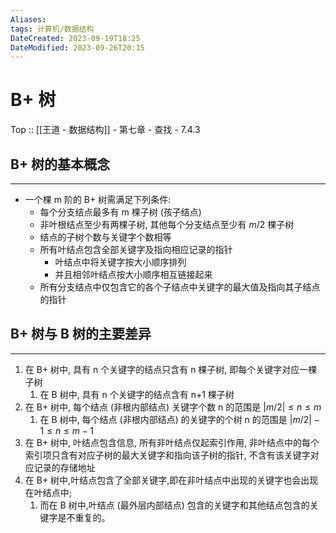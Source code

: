 ```yaml
---
Aliases: 
tags: 计算机/数据结构 
DateCreated: 2023-09-19T18:25
DateModified: 2023-09-26T20:15
---
```

# B+ 树

Top :: [[王道 - 数据结构]] - 第七章 - 查找 - 7.4.3

## B+ 树的基本概念
---
- 一个棵 m 阶的 B+ 树需满足下列条件:
	- 每个分支结点最多有 m 棵子树 (孩子结点)
	- 非叶根结点至少有两棵子树, 其他每个分支结点至少有 $m/2$ 棵子树
	- 结点的子树个数与关键字个数相等
	- 所有叶结点包含全部关键字及指向相应记录的指针
		- 叶结点中将关键字按大小顺序排列
		- 并且相邻叶结点按大小顺序相互链接起来
	- 所有分支结点中仅包含它的各个子结点中关键字的最大值及指向其子结点的指针

## B+ 树与 B 树的主要差异
---
1. 在 B+ 树中, 具有 n 个关键字的结点只含有 n 棵子树, 即每个关键字对应一棵子树
	1. 在 B 树中, 具有 n 个关键字的结点含有 n+1 棵子树
2. 在 B+ 树中, 每个结点 (非根内部结点) 关键字个数 n 的范围是 $|m/2| \leq n \leq m$
	1. 在 B 树中, 每个结点 (非根内部结点) 的关键字的个树 n 的范围是 $|m /2|-1 \leq n \leq m-1$
3. 在 B+ 树中, 叶结点包含信息, 所有非叶结点仅起索引作用, 非叶结点中的每个索引项只含有对应子树的最大关键字和指向该子树的指针, 不含有该关键字对应记录的存储地址
4. 在 B+ 树中,叶结点包含了全部关键字,即在非叶结点中出现的关键字也会出现在叶结点中;
	1. 而在 B 树中,叶结点 (最外层内部结点) 包含的关键字和其他结点包含的关键字是不重复的。

